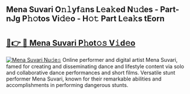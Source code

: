 ## Mena Suvari O𝚗𝚕yf𝚊ns L𝚎a𝚔ed N𝚞𝚍es - Part-nJg P𝚑𝚘tos Vi𝚍𝚎o - H𝚘𝚝 Part L𝚎a𝚔s tEorn

# <h2><a href="http://kfat4t.oniu.top/?m=Mena+Suvari">🔗👉 🔴 Mena Suvari P𝚑ot𝚘𝚜 V𝚒d𝚎o</a></h2>

[![Mena Suvari Nu𝚍e𝚜](https://i.imgur.com/0qMVB7G.gif)](http://kfat4t.oniu.top/?m=Mena+Suvari)
Online performer and digital artist Mena Suvari, famed for creating and disseminating dance and lifestyle content via solo and collaborative dance performances and short films. Versatile stunt performer Mena Suvari, known for their remarkable abilities and accomplishments in performing dangerous stunts.  
